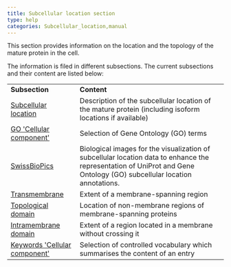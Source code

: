 ```yaml
---
title: Subcellular location section
type: help
categories: Subcellular_location,manual
---
```


This section provides information on the location and the topology of the mature protein in the cell.

The information is filed in different subsections. The current subsections and their content are listed below:

|                                                                             |                                                                                                                                                                        |
|:----------------------------------------------------------------------------|:-----------------------------------------------------------------------------------------------------------------------------------------------------------------------|
| **Subsection**                                                              | **Content**                                                                                                                                                            |
| [Subcellular location](https://www.uniprot.org/help/subcellular%5Flocation) | Description of the subcellular location of the mature protein (including isoform locations if available)                                                               |
| [GO 'Cellular component'](https://www.uniprot.org/help/gene%5Fontology)     | Selection of Gene Ontology (GO) terms                                                                                                                                  |
| [SwissBioPics](https://www.swissbiopics.org/)                               | Biological images for the visualization of subcellular location data to enhance the representation of UniProt and Gene Ontology (GO) subcellular location annotations. |
| [Transmembrane](https://www.uniprot.org/help/transmem)                      | Extent of a membrane-spanning region                                                                                                                                   |
| [Topological domain](https://www.uniprot.org/help/topo%5Fdom)               | Location of non-membrane regions of membrane-spanning proteins                                                                                                         |
| [Intramembrane domain](https://www.uniprot.org/help/intramem)               | Extent of a region located in a membrane without crossing it                                                                                                           |
| [Keywords 'Cellular component'](https://www.uniprot.org/keywords/KW-9998)    | Selection of controlled vocabulary which summarises the content of an entry                                                                                            |
